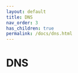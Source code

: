 ```yaml
---
layout: default
title: DNS
nav_order: 3
has_children: true
permalink: /docs/dns.html
---
```


# DNS

